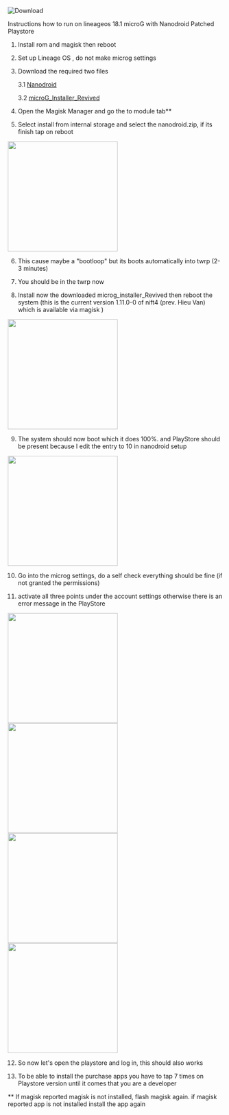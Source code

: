 ![Download](https://user-images.githubusercontent.com/24758741/114311822-97877e80-9af0-11eb-9455-6c300e30a8b3.png)



Instructions how to run on lineageos 18.1 microG with Nanodroid Patched Playstore

1. Install rom and magisk then reboot

2. Set up Lineage OS , do not make microg settings

3. Download the required two files 

    3.1 [Nanodroid](https://github.com/los-legacy/Troubleshooting/releases/download/v1.0/nanodroid.patched.playstore.only.zip)

    3.2 [microG_Installer_Revived](https://github.com/los-legacy/Troubleshooting/releases/download/v1.0/microG_Installer_Revived-Revived_1.11.0-0.11100.zip/)

4. Open the Magisk Manager and go the to module tab**

5. Select install from internal storage and select the nanodroid.zip, if its finish tap on reboot

<img src="https://user-images.githubusercontent.com/15938117/114339341-3c3ba780-9b55-11eb-8c94-7416e8fbee73.png"
 height="256">
 
6. This cause maybe a "bootloop" but its boots automatically into twrp (2-3 minutes)

7. You should be in the twrp now

8. Install now the downloaded microg_installer_Revived then reboot the system 
(this is the current version 1.11.0-0 of nift4 (prev. Hieu Van) which is available via magisk )

<img src="https://user-images.githubusercontent.com/15938117/114339488-a7857980-9b55-11eb-8bc5-3d227df5be28.png"
 height="256">

9. The system should now boot which it does 100%. 
and PlayStore should be present because I edit the entry to 10 in nanodroid setup

<img src="https://user-images.githubusercontent.com/15938117/114339554-cedc4680-9b55-11eb-9c95-4246f97163f2.png"
 height="256">

10. Go into the microg settings, do a self check everything should be fine (if not granted the permissions)

11. activate all three points under the account settings otherwise there is an error message in the PlayStore

<img src="https://user-images.githubusercontent.com/15938117/114339679-0c40d400-9b56-11eb-8896-e9655f363c5b.png"
 height="256"><img src="https://user-images.githubusercontent.com/15938117/114339723-2aa6cf80-9b56-11eb-8a4c-8140f8abe4c2.png"
 height="256"><img src="https://user-images.githubusercontent.com/15938117/114339773-4b6f2500-9b56-11eb-855a-d95c3811247e.png"
 height="256"><img src="https://user-images.githubusercontent.com/15938117/114339789-50cc6f80-9b56-11eb-9383-cef35a7ca96c.png"
 height="256">
 
12. So now let's open the playstore and log in, this should also works

13. To be able to install the purchase apps you have to tap 7 times on Playstore version until it comes that you are a developer


** If magisk reported magisk is not installed, flash magisk again. 
if magisk reported app is not installed install the app again

